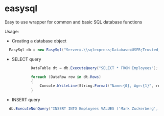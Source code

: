 easysql
=======

Easy to use wrapper for common and basic SQL database functions


Usage:

* Creating a database object
```csharp
  EasySql db = new EasySql("Server=.\\sqlexpress;Database=USER;Trusted_Connection=True;");
```

* SELECT query
```csharp
            DataTable dt = db.ExecuteQuery("SELECT * FROM Employees");

            foreach (DataRow row in dt.Rows)
            {
                Console.WriteLine(String.Format("Name:{0}, Age:{1}", row[0], row[1]));
            }
```

* INSERT query
```csharp
  db.ExecuteNonQuery("INSERT INTO Employees VALUES ('Mark Zuckerberg', '28')");
```
